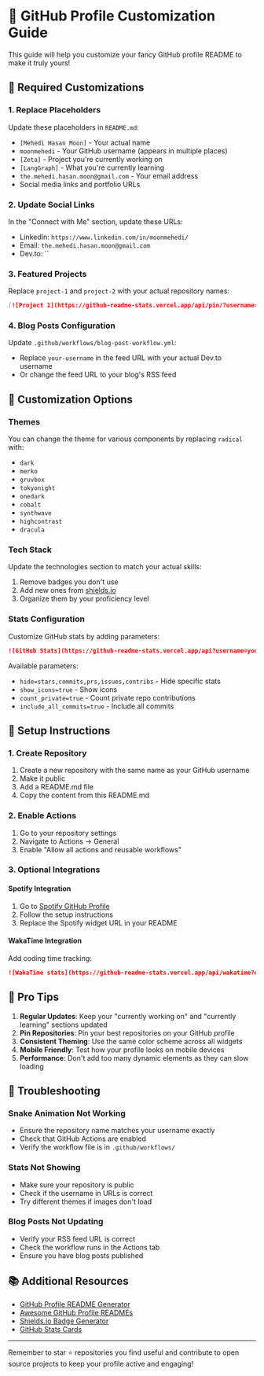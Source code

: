 # 🎨 GitHub Profile Customization Guide

This guide will help you customize your fancy GitHub profile README to make it truly yours!

## 📝 Required Customizations

### 1. Replace Placeholders

Update these placeholders in `README.md`:

- `[Mehedi Hasan Moon]` - Your actual name
- `moonmehedi` - Your GitHub username (appears in multiple places)
- `[Zeta]` - Project you're currently working on
- `[LangGraph]` - What you're currently learning
- `the.mehedi.hasan.moon@gmail.com` - Your email address
- Social media links and portfolio URLs

### 2. Update Social Links

In the "Connect with Me" section, update these URLs:
- LinkedIn: `https://www.linkedin.com/in/moonmehedi/`
- Email: `the.mehedi.hasan.moon@gmail.com`
- Dev.to: ``

### 3. Featured Projects

Replace `project-1` and `project-2` with your actual repository names:
```markdown
[![Project 1](https://github-readme-stats.vercel.app/api/pin/?username=your-username&repo=your-actual-repo&theme=radical&hide_border=true)](https://github.com/your-username/your-actual-repo)
```

### 4. Blog Posts Configuration

Update `.github/workflows/blog-post-workflow.yml`:
- Replace `your-username` in the feed URL with your actual Dev.to username
- Or change the feed URL to your blog's RSS feed

## 🎨 Customization Options

### Themes

You can change the theme for various components by replacing `radical` with:
- `dark`
- `merko`
- `gruvbox`
- `tokyonight`
- `onedark`
- `cobalt`
- `synthwave`
- `highcontrast`
- `dracula`

### Tech Stack

Update the technologies section to match your actual skills:
1. Remove badges you don't use
2. Add new ones from [shields.io](https://shields.io/)
3. Organize them by your proficiency level

### Stats Configuration

Customize GitHub stats by adding parameters:
```markdown
![GitHub Stats](https://github-readme-stats.vercel.app/api?username=your-username&show_icons=true&theme=radical&hide_border=true&count_private=true&include_all_commits=true)
```

Available parameters:
- `hide=stars,commits,prs,issues,contribs` - Hide specific stats
- `show_icons=true` - Show icons
- `count_private=true` - Count private repo contributions
- `include_all_commits=true` - Include all commits

## 🚀 Setup Instructions

### 1. Create Repository

1. Create a new repository with the same name as your GitHub username
2. Make it public
3. Add a README.md file
4. Copy the content from this README.md

### 2. Enable Actions

1. Go to your repository settings
2. Navigate to Actions → General
3. Enable "Allow all actions and reusable workflows"

### 3. Optional Integrations

#### Spotify Integration
1. Go to [Spotify GitHub Profile](https://github.com/kittinan/spotify-github-profile)
2. Follow the setup instructions
3. Replace the Spotify widget URL in your README

#### WakaTime Integration
Add coding time tracking:
```markdown
![WakaTime stats](https://github-readme-stats.vercel.app/api/wakatime?username=your-wakatime-username&theme=radical)
```

## 🎯 Pro Tips

1. **Regular Updates**: Keep your "currently working on" and "currently learning" sections updated
2. **Pin Repositories**: Pin your best repositories on your GitHub profile
3. **Consistent Theming**: Use the same color scheme across all widgets
4. **Mobile Friendly**: Test how your profile looks on mobile devices
5. **Performance**: Don't add too many dynamic elements as they can slow loading

## 🔧 Troubleshooting

### Snake Animation Not Working
- Ensure the repository name matches your username exactly
- Check that GitHub Actions are enabled
- Verify the workflow file is in `.github/workflows/`

### Stats Not Showing
- Make sure your repository is public
- Check if the username in URLs is correct
- Try different themes if images don't load

### Blog Posts Not Updating
- Verify your RSS feed URL is correct
- Check the workflow runs in the Actions tab
- Ensure you have blog posts published

## 📚 Additional Resources

- [GitHub Profile README Generator](https://rahuldkjain.github.io/gh-profile-readme-generator/)
- [Awesome GitHub Profile READMEs](https://github.com/abhisheknaiidu/awesome-github-profile-readme)
- [Shields.io Badge Generator](https://shields.io/)
- [GitHub Stats Cards](https://github.com/anuraghazra/github-readme-stats)

---

Remember to star ⭐ repositories you find useful and contribute to open source projects to keep your profile active and engaging!
